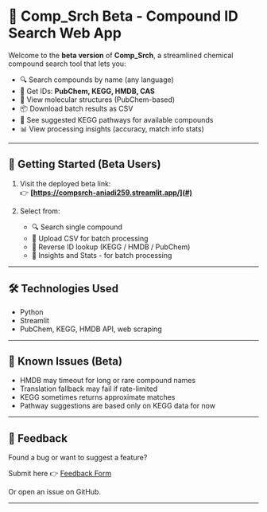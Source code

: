 # 🧪 Comp_Srch Beta - Compound ID Search Web App

Welcome to the **beta version** of **Comp_Srch**, a streamlined chemical compound search tool that lets you:

- 🔍 Search compounds by name (any language)
- 🧾 Get IDs: **PubChem, KEGG, HMDB, CAS**
- 🧬 View molecular structures (PubChem-based)
- 📦 Download batch results as CSV 
- 🧠 See suggested KEGG pathways for available compounds
- 📊 View processing insights (accuracy, match info stats)

---

## 🚀 Getting Started (Beta Users)

1. Visit the deployed beta link:  
   👉 **[https://compsrch-aniadi259.streamlit.app/](#)**

2. Select from:
   - 🔍 Search single compound
   - 📁 Upload CSV for batch processing
   - 🔁 Reverse ID lookup (KEGG / HMDB / PubChem)
   - 🧠 Insights and Stats - for batch processing

---

## 🛠 Technologies Used
- Python
- Streamlit
- PubChem, KEGG, HMDB API, web scraping


---

## 🧪 Known Issues (Beta)
- HMDB may timeout for long or rare compound names
- Translation fallback may fail if rate-limited
- KEGG sometimes returns approximate matches
- Pathway suggestions are based only on KEGG data for now

---

## 💬 Feedback
Found a bug or want to suggest a feature?

Submit here 👉 [Feedback Form](https://forms.gle/AX9v2hYXJpBf3pEd6)

Or open an issue on GitHub.

---
